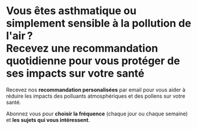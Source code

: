 # **Vous êtes asthmatique ou simplement sensible à la pollution de l'air&#8239;?**<br />Recevez une recommandation quotidienne pour vous protéger de ses impacts sur votre santé

Recevez nos **recommandation personalisées** par email pour vous aider à réduire les impacts des polluants atmosphériques et des pollens sur votre santé.

Abonnez vous pour **choisir la fréquence** (chaque jour ou chaque semaine) et **les sujets qui vous intéressent**.
